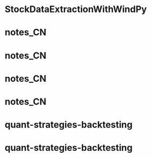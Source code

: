 # StockDataExtractionWithWindPy
# notes_CN
# notes_CN
# notes_CN
# notes_CN
# quant-strategies-backtesting
# quant-strategies-backtesting
